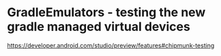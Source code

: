 # GradleEmulators - testing the new gradle managed virtual devices
https://developer.android.com/studio/preview/features#chipmunk-testing
